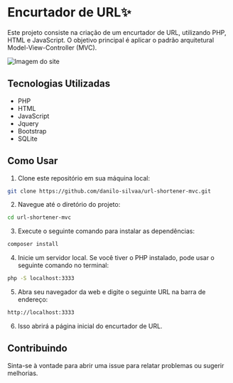 # Encurtador de URL✨

Este projeto consiste na criação de um encurtador de URL, utilizando PHP, HTML e JavaScript. O objetivo principal é aplicar o padrão arquitetural Model-View-Controller (MVC).

![Imagem do site](https://i.imgur.com/IwgX7dJ.png)

## Tecnologias Utilizadas

-   PHP
-   HTML
-   JavaScript
-   Jquery
-   Bootstrap
-   SQLite

## Como Usar

1. Clone este repositório em sua máquina local:
```bash
git clone https://github.com/danilo-silvaa/url-shortener-mvc.git
```
2. Navegue até o diretório do projeto:
```bash
cd url-shortener-mvc
```
3. Execute o seguinte comando para instalar as dependências:
```bash
composer install
```
4. Inicie um servidor local. Se você tiver o PHP instalado, pode usar o seguinte comando no terminal:
```bash
php -S localhost:3333
```
5. Abra seu navegador da web e digite o seguinte URL na barra de endereço:
```bash
http://localhost:3333
```
6. Isso abrirá a página inicial do encurtador de URL.

## Contribuindo

Sinta-se à vontade para abrir uma issue para relatar problemas ou sugerir melhorias.